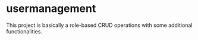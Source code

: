 # usermanagement
This project is basically a role-based CRUD operations with some additional functionalities.
